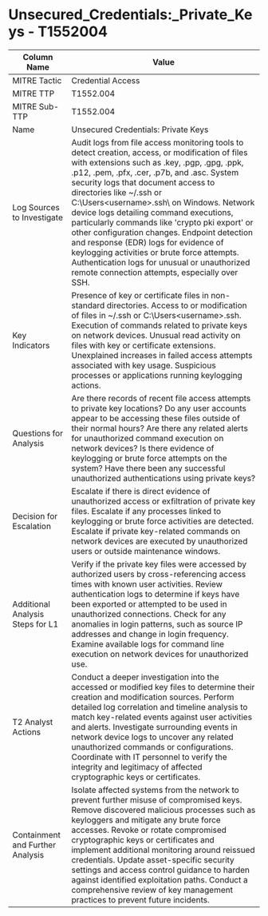 # Unsecured_Credentials:_Private_Keys - T1552004

| Column Name | Value |
|-------------|-------|
| MITRE Tactic | Credential Access |
| MITRE TTP | T1552.004 |
| MITRE Sub-TTP | T1552.004 |
| Name | Unsecured Credentials: Private Keys |
| Log Sources to Investigate | Audit logs from file access monitoring tools to detect creation, access, or modification of files with extensions such as .key, .pgp, .gpg, .ppk, .p12, .pem, .pfx, .cer, .p7b, and .asc. System security logs that document access to directories like ~/.ssh or C:\Users\<username>\.ssh\ on Windows. Network device logs detailing command executions, particularly commands like 'crypto pki export' or other configuration changes. Endpoint detection and response (EDR) logs for evidence of keylogging activities or brute force attempts. Authentication logs for unusual or unauthorized remote connection attempts, especially over SSH. |
| Key Indicators | Presence of key or certificate files in non-standard directories. Access to or modification of files in ~/.ssh or C:\Users\<username>\.ssh\. Execution of commands related to private keys on network devices. Unusual read activity on files with key or certificate extensions. Unexplained increases in failed access attempts associated with key usage. Suspicious processes or applications running keylogging actions. |
| Questions for Analysis | Are there records of recent file access attempts to private key locations? Do any user accounts appear to be accessing these files outside of their normal hours? Are there any related alerts for unauthorized command execution on network devices? Is there evidence of keylogging or brute force attempts on the system? Have there been any successful unauthorized authentications using private keys? |
| Decision for Escalation | Escalate if there is direct evidence of unauthorized access or exfiltration of private key files. Escalate if any processes linked to keylogging or brute force activities are detected. Escalate if private key-related commands on network devices are executed by unauthorized users or outside maintenance windows. |
| Additional Analysis Steps for L1 | Verify if the private key files were accessed by authorized users by cross-referencing access times with known user activities. Review authentication logs to determine if keys have been exported or attempted to be used in unauthorized connections. Check for any anomalies in login patterns, such as source IP addresses and change in login frequency. Examine available logs for command line execution on network devices for unauthorized use. |
| T2 Analyst Actions | Conduct a deeper investigation into the accessed or modified key files to determine their creation and modification sources. Perform detailed log correlation and timeline analysis to match key-related events against user activities and alerts. Investigate surrounding events in network device logs to uncover any related unauthorized commands or configurations. Coordinate with IT personnel to verify the integrity and legitimacy of affected cryptographic keys or certificates. |
| Containment and Further Analysis | Isolate affected systems from the network to prevent further misuse of compromised keys. Remove discovered malicious processes such as keyloggers and mitigate any brute force accesses. Revoke or rotate compromised cryptographic keys or certificates and implement additional monitoring around reissued credentials. Update asset-specific security settings and access control guidance to harden against identified exploitation paths. Conduct a comprehensive review of key management practices to prevent future incidents. |
